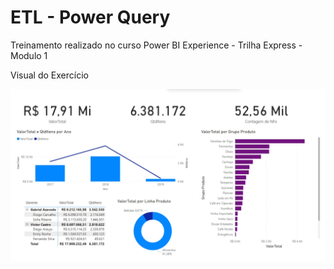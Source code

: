 # ETL - Power Query
Treinamento realizado no curso Power BI Experience - Trilha Express - Modulo 1

Visual do Exercício

![alt text](https://github.com/ClaudioRob/etl-com-power-query/blob/main/ExercicioModulo2.png)


